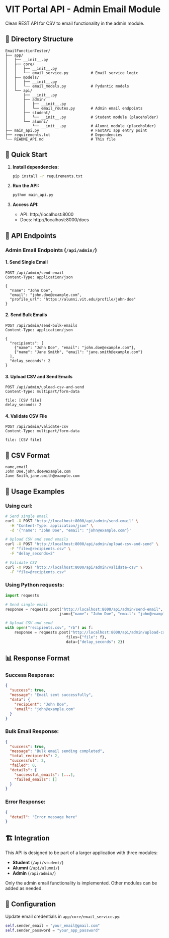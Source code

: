 # VIT Portal API - Admin Email Module

Clean REST API for CSV to email functionality in the admin module.

## 📁 Directory Structure

```
EmailFunctionTester/
├── app/
│   ├── __init__.py
│   ├── core/
│   │   ├── __init__.py
│   │   └── email_service.py          # Email service logic
│   ├── models/
│   │   ├── __init__.py
│   │   └── email_models.py           # Pydantic models
│   └── api/
│       ├── __init__.py
│       ├── admin/
│       │   ├── __init__.py
│       │   └── email_routes.py       # Admin email endpoints
│       ├── student/
│       │   └── __init__.py           # Student module (placeholder)
│       └── alumni/
│           └── __init__.py           # Alumni module (placeholder)
├── main_api.py                       # FastAPI app entry point
├── requirements.txt                  # Dependencies
└── README_API.md                     # This file
```

## 🚀 Quick Start

1. **Install dependencies:**
   ```bash
   pip install -r requirements.txt
   ```

2. **Run the API:**
   ```bash
   python main_api.py
   ```

3. **Access API:**
   - API: http://localhost:8000
   - Docs: http://localhost:8000/docs

## 📡 API Endpoints

### Admin Email Endpoints (`/api/admin/`)

#### 1. Send Single Email
```http
POST /api/admin/send-email
Content-Type: application/json

{
  "name": "John Doe",
  "email": "john.doe@example.com",
  "profile_url": "https://alumni.vit.edu/profile/john-doe"
}
```

#### 2. Send Bulk Emails
```http
POST /api/admin/send-bulk-emails
Content-Type: application/json

{
  "recipients": [
    {"name": "John Doe", "email": "john.doe@example.com"},
    {"name": "Jane Smith", "email": "jane.smith@example.com"}
  ],
  "delay_seconds": 2
}
```

#### 3. Upload CSV and Send Emails
```http
POST /api/admin/upload-csv-and-send
Content-Type: multipart/form-data

file: [CSV file]
delay_seconds: 2
```

#### 4. Validate CSV File
```http
POST /api/admin/validate-csv
Content-Type: multipart/form-data

file: [CSV file]
```

## 📄 CSV Format

```csv
name,email
John Doe,john.doe@example.com
Jane Smith,jane.smith@example.com
```

## 🔧 Usage Examples

### Using curl:

```bash
# Send single email
curl -X POST "http://localhost:8000/api/admin/send-email" \
  -H "Content-Type: application/json" \
  -d '{"name": "John Doe", "email": "john@example.com"}'

# Upload CSV and send emails
curl -X POST "http://localhost:8000/api/admin/upload-csv-and-send" \
  -F "file=@recipients.csv" \
  -F "delay_seconds=2"

# Validate CSV
curl -X POST "http://localhost:8000/api/admin/validate-csv" \
  -F "file=@recipients.csv"
```

### Using Python requests:

```python
import requests

# Send single email
response = requests.post("http://localhost:8000/api/admin/send-email", 
                        json={"name": "John Doe", "email": "john@example.com"})

# Upload CSV and send
with open("recipients.csv", "rb") as f:
    response = requests.post("http://localhost:8000/api/admin/upload-csv-and-send",
                           files={"file": f},
                           data={"delay_seconds": 2})
```

## 📊 Response Format

### Success Response:
```json
{
  "success": true,
  "message": "Email sent successfully",
  "data": {
    "recipient": "John Doe",
    "email": "john@example.com"
  }
}
```

### Bulk Email Response:
```json
{
  "success": true,
  "message": "Bulk email sending completed",
  "total_recipients": 2,
  "successful": 2,
  "failed": 0,
  "details": {
    "successful_emails": [...],
    "failed_emails": []
  }
}
```

### Error Response:
```json
{
  "detail": "Error message here"
}
```

## 🏗️ Integration

This API is designed to be part of a larger application with three modules:
- **Student** (`/api/student/`)
- **Alumni** (`/api/alumni/`)  
- **Admin** (`/api/admin/`)

Only the admin email functionality is implemented. Other modules can be added as needed.

## 🔧 Configuration

Update email credentials in `app/core/email_service.py`:
```python
self.sender_email = "your_email@gmail.com"
self.sender_password = "your_app_password"
```
